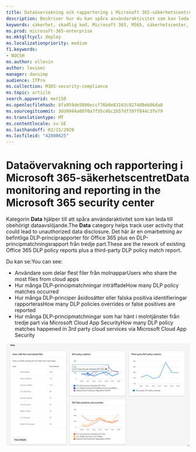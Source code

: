 ```yaml
---
title: Dataövervakning och rapportering i Microsoft 365-säkerhetscentret
description: Beskriver hur du kan spåra användaraktivitet som kan leda till obehörigt dataavslöjande.
keywords: säkerhet, skadlig kod, Microsoft 365, M365, säkerhetscenter, övervaka, rapportera, data
ms.prod: microsoft-365-enterprise
ms.mktglfcycl: deploy
ms.localizationpriority: medium
f1.keywords:
- NOCSH
ms.author: ellevin
author: levinec
manager: dansimp
audience: ITPro
ms.collection: M365-security-compliance
ms.topic: article
search.appverid: met150
ms.openlocfilehash: 8fa959de5806eccf76b0e83103c0274d0eb86da0
ms.sourcegitcommit: 3dd9944a6070a7f35c4bc2b57df397f844c3fe79
ms.translationtype: MT
ms.contentlocale: sv-SE
ms.lasthandoff: 02/15/2020
ms.locfileid: "42808625"
---
```

# <a name="data-monitoring-and-reporting-in-the-microsoft-365-security-center"></a><span data-ttu-id="7b5ff-104">Dataövervakning och rapportering i Microsoft 365-säkerhetscentret</span><span class="sxs-lookup"><span data-stu-id="7b5ff-104">Data monitoring and reporting in the Microsoft 365 security center</span></span>

<span data-ttu-id="7b5ff-105">Kategorin **Data** hjälper till att spåra användaraktivitet som kan leda till obehörigt dataavslöjande.</span><span class="sxs-lookup"><span data-stu-id="7b5ff-105">The **Data** category helps track user activity that could lead to unauthorized data disclosure.</span></span> <span data-ttu-id="7b5ff-106">Det här är en omarbetning av befintliga DLP-principrapporter för Office 365 plus en DLP-principmatchningsrapport från tredje part.</span><span class="sxs-lookup"><span data-stu-id="7b5ff-106">These are the rework of existing Office 365 DLP policy reports plus a third-party DLP policy match report.</span></span>

<span data-ttu-id="7b5ff-107">Du kan se:</span><span class="sxs-lookup"><span data-stu-id="7b5ff-107">You can see:</span></span>

* <span data-ttu-id="7b5ff-108">Användare som delar flest filer från molnappar</span><span class="sxs-lookup"><span data-stu-id="7b5ff-108">Users who share the most files from cloud apps</span></span>
* <span data-ttu-id="7b5ff-109">Hur många DLP-principmatchningar inträffade</span><span class="sxs-lookup"><span data-stu-id="7b5ff-109">How many DLP policy matches occurred</span></span>
* <span data-ttu-id="7b5ff-110">Hur många DLP-principer åsidosätter eller falska positiva identifieringar rapporteras</span><span class="sxs-lookup"><span data-stu-id="7b5ff-110">How many DLP policies overrides or false positives are reported</span></span>
* <span data-ttu-id="7b5ff-111">Hur många DLP-principmatchningar som har hänt i molntjänster från tredje part via Microsoft Cloud App Security</span><span class="sxs-lookup"><span data-stu-id="7b5ff-111">How many DLP policy matches happened in 3rd party cloud services via Microsoft Cloud App Security</span></span>

![Sidan Datakategori för rapporter](../../media/data.png)
